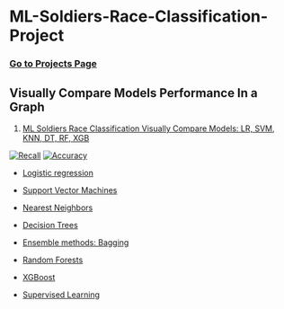 # ML-Soldiers-Race-Classification-Project

### [Go to Projects Page](https://github.com/celik-muhammed/19-Data-Analysis-Projects-with-Python/blob/master/README.md)

## Visually Compare Models Performance In a Graph

01. [ML Soldiers Race Classification Visually Compare Models: LR, SVM, KNN, DT, RF, XGB](./ML-Soldier-Race-Classification-Project.ipynb)

[![Recall](https://i.ibb.co/C9ZQM8q/download.png "Recall Score Comparison")]()
[![Accuracy](https://i.ibb.co/Xs2z1Pp/download.png "Accuracy Score Comparison")]()

- [Logistic regression](https://scikit-learn.org/stable/modules/linear_model.html#logistic-regression)
- [Support Vector Machines](https://scikit-learn.org/stable/modules/svm.html#classification)
- [Nearest Neighbors](https://scikit-learn.org/stable/modules/neighbors.html#nearest-neighbors-classification)
- [Decision Trees](https://scikit-learn.org/stable/modules/tree.html#classification)
- [Ensemble methods: Bagging](https://scikit-learn.org/stable/modules/ensemble.html#bagging-meta-estimator)
- [Random Forests](https://scikit-learn.org/stable/modules/ensemble.html#forests-of-randomized-trees)
- [XGBoost](https://xgboost.readthedocs.io/en/stable/parameter.html)

- [Supervised Learning](https://scikit-learn.org/stable/supervised_learning.html)
